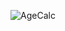 

![AgeCalc](https://github.com/mano209/Age-Calculator/assets/141111707/049855fe-2755-4ee9-9b74-ccf7f1b0fbac)
